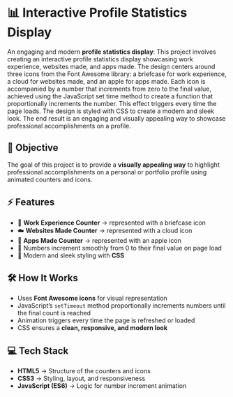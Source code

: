# 📊 Interactive Profile Statistics Display

An engaging and modern **profile statistics display**: This project involves creating an interactive profile statistics display showcasing work experience, websites made, and apps made. The design centers around three icons from the Font Awesome library: a briefcase for work experience, a cloud for websites made, and an apple for apps made. Each icon is accompanied by a number that increments from zero to the final value, achieved using the JavaScript set time method to create a function that proportionally increments the number. This effect triggers every time the page loads. The design is styled with CSS to create a modern and sleek look. The end result is an engaging and visually appealing way to showcase professional accomplishments on a profile.
## 🎯 Objective

The goal of this project is to provide a **visually appealing way** to highlight professional accomplishments on a personal or portfolio profile using animated counters and icons.

## ⚡ Features

* 🧳 **Work Experience Counter** → represented with a briefcase icon
* ☁️ **Websites Made Counter** → represented with a cloud icon
* 🍏 **Apps Made Counter** → represented with an apple icon
* 🔢 Numbers increment smoothly from 0 to their final value on page load
* 🎨 Modern and sleek styling with **CSS**

## 🛠️ How It Works

* Uses **Font Awesome icons** for visual representation
* JavaScript’s `setTimeout` method proportionally increments numbers until the final count is reached
* Animation triggers every time the page is refreshed or loaded
* CSS ensures a **clean, responsive, and modern look**

## 💻 Tech Stack

* **HTML5** → Structure of the counters and icons
* **CSS3** → Styling, layout, and responsiveness
* **JavaScript (ES6)** → Logic for number increment animation

